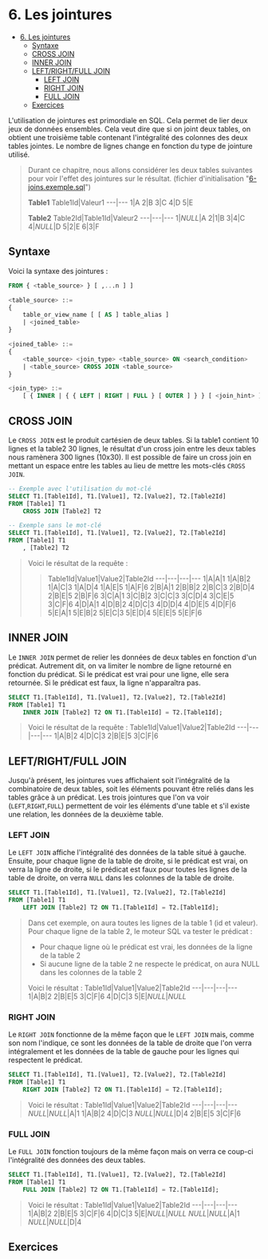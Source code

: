 # 6. Les jointures

* [6. Les jointures](#6-les-jointures)
  * [Syntaxe](#syntaxe)
  * [CROSS JOIN](#cross-join)
  * [INNER JOIN](#inner-join)
  * [LEFT/RIGHT/FULL JOIN](#leftrightfull-join)
    * [LEFT JOIN](#left-join)
    * [RIGHT JOIN](#right-join)
    * [FULL JOIN](#full-join)
  * [Exercices](#exercices)

L'utilisation de jointures est primordiale en SQL. Cela permet de lier deux jeux de données ensembles. Cela veut dire que si on joint deux tables, on obtient une troisième table contenant l'intégralité des colonnes des deux tables jointes. Le nombre de lignes change en fonction du type de jointure utilisé.

> Durant ce chapitre, nous allons considérer les deux tables suivantes pour voir l'effet des jointures sur le résultat. (fichier d'initialisation "[6-joins.exemple.sql](../src/6-joins.exemple.sql)")
>
> **Table1**
> Table1Id|Valeur1
> ---|---
> 1|A
> 2|B
> 3|C
> 4|D
> 5|E
>
> **Table2**
> Table2Id|Table1Id|Valeur2
> ---|---|---
> 1|*NULL*|A
> 2|1|B
> 3|4|C
> 4|*NULL*|D
> 5|2|E
> 6|3|F

## Syntaxe

Voici la syntaxe des jointures :

```SQL
FROM { <table_source> } [ ,...n ] ]

<table_source> ::=
{
    table_or_view_name [ [ AS ] table_alias ]
    | <joined_table>
}

<joined_table> ::=
{
    <table_source> <join_type> <table_source> ON <search_condition>
    | <table_source> CROSS JOIN <table_source>
}

<join_type> ::=
    [ { INNER | { { LEFT | RIGHT | FULL } [ OUTER ] } } [ <join_hint> ] ] JOIN
```

## CROSS JOIN

Le `CROSS JOIN` est le produit cartésien de deux tables. Si la table1 contient 10 lignes et la table2 30 lignes, le résultat d'un cross join entre les deux tables nous ramènera 300 lignes (10x30). Il est possible de faire un cross join en mettant un espace entre les tables au lieu de mettre les mots-clés `CROSS JOIN`.

```SQL
-- Exemple avec l'utilisation du mot-clé
SELECT T1.[Table1Id], T1.[Value1], T2.[Value2], T2.[Table2Id]
FROM [Table1] T1
    CROSS JOIN [Table2] T2

-- Exemple sans le mot-clé
SELECT T1.[Table1Id], T1.[Value1], T2.[Value2], T2.[Table2Id]
FROM [Table1] T1
    , [Table2] T2
```

> Voici le résultat de la requête :
> > Table1Id|Value1|Value2|Table2Id
> ---|---|---|---
> 1|A|A|1
> 1|A|B|2
> 1|A|C|3
> 1|A|D|4
> 1|A|E|5
> 1|A|F|6
> 2|B|A|1
> 2|B|B|2
> 2|B|C|3
> 2|B|D|4
> 2|B|E|5
> 2|B|F|6
> 3|C|A|1
> 3|C|B|2
> 3|C|C|3
> 3|C|D|4
> 3|C|E|5
> 3|C|F|6
> 4|D|A|1
> 4|D|B|2
> 4|D|C|3
> 4|D|D|4
> 4|D|E|5
> 4|D|F|6
> 5|E|A|1
> 5|E|B|2
> 5|E|C|3
> 5|E|D|4
> 5|E|E|5
> 5|E|F|6

## INNER JOIN

Le `INNER JOIN` permet de relier les données de deux tables en fonction d'un prédicat. Autrement dit, on va limiter le nombre de ligne retourné en fonction du prédicat. Si le prédicat est vrai pour une ligne, elle sera retournée. Si le prédicat est faux, la ligne n'apparaîtra pas.

```SQL
SELECT T1.[Table1Id], T1.[Value1], T2.[Value2], T2.[Table2Id]
FROM [Table1] T1
    INNER JOIN [Table2] T2 ON T1.[Table1Id] = T2.[Table1Id];
```

> Voici le résultat de la requête :
> Table1Id|Value1|Value2|Table2Id
> ---|---|---|---
> 1|A|B|2
> 4|D|C|3
> 2|B|E|5
> 3|C|F|6

## LEFT/RIGHT/FULL JOIN

Jusqu'à présent, les jointures vues affichaient soit l'intégralité de la combinatoire de deux tables, soit les éléments pouvant être reliés dans les tables grâce à un prédicat. Les trois jointures que l'on va voir (`LEFT`,`RIGHT`,`FULL`) permettent de voir les éléments d'une table et s'il existe une relation, les données de la deuxième table.

### LEFT JOIN

Le `LEFT JOIN` affiche l'intégralité des données de la table situé à gauche. Ensuite, pour chaque ligne de la table de droite, si le prédicat est vrai, on verra la ligne de droite, si le prédicat est faux pour toutes les lignes de la table de droite, on verra `NULL` dans les colonnes de la table de droite.

```SQL
SELECT T1.[Table1Id], T1.[Value1], T2.[Value2], T2.[Table2Id]
FROM [Table1] T1
    LEFT JOIN [Table2] T2 ON T1.[Table1Id] = T2.[Table1Id];
```

> Dans cet exemple, on aura toutes les lignes de la table 1 (id et valeur). Pour chaque ligne de la table 2, le moteur SQL va tester le prédicat :
> * Pour chaque ligne où le prédicat est vrai, les données de la ligne de la table 2
> * Si aucune ligne de la table 2 ne respecte le prédicat, on aura NULL dans les colonnes de la table 2
>
> Voici le résultat :
> Table1Id|Value1|Value2|Table2Id
> ---|---|---|---
> 1|A|B|2
> 2|B|E|5
> 3|C|F|6
> 4|D|C|3
> 5|E|*NULL*|*NULL*

### RIGHT JOIN

Le `RIGHT JOIN` fonctionne de la même façon que le `LEFT JOIN` mais, comme son nom l'indique, ce sont les données de la table de droite que l'on verra intégralement et les données de la table de gauche pour les lignes qui respectent le prédicat.

```SQL
SELECT T1.[Table1Id], T1.[Value1], T2.[Value2], T2.[Table2Id]
FROM [Table1] T1
    RIGHT JOIN [Table2] T2 ON T1.[Table1Id] = T2.[Table1Id];
```

> Voici le résultat :
> Table1Id|Value1|Value2|Table2Id
> ---|---|---|---
> *NULL*|*NULL*|A|1
> 1|A|B|2
> 4|D|C|3
> *NULL*|*NULL*|D|4
> 2|B|E|5
> 3|C|F|6

### FULL JOIN

Le `FULL JOIN` fonction toujours de la même façon mais on verra ce coup-ci l'intégralité des données des deux tables.

```SQL
SELECT T1.[Table1Id], T1.[Value1], T2.[Value2], T2.[Table2Id]
FROM [Table1] T1
    FULL JOIN [Table2] T2 ON T1.[Table1Id] = T2.[Table1Id];
```

> Voici le résultat :
> Table1Id|Value1|Value2|Table2Id
> ---|---|---|---
> 1|A|B|2
> 2|B|E|5
> 3|C|F|6
> 4|D|C|3
> 5|E|*NULL*|*NULL*
> *NULL*|*NULL*|A|1
> *NULL*|*NULL*|D|4

## Exercices